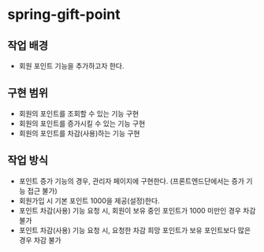 # spring-gift-point

## 작업 배경
- 회원 포인트 기능을 추가하고자 한다.

## 구현 범위
- 회원의 포인트를 조회할 수 있는 기능 구현
- 회원의 포인트를 증가시킬 수 있는 기능 구현
- 회원의 포인트를 차감(사용)하는 기능 구현

## 작업 방식
- 포인트 증가 기능의 경우, 관리자 페이지에 구현한다. (프론트엔드단에서는 증가 기능 접근 불가)
- 회원가입 시 기본 포인트 1000을 제공(설정)한다.
- 포인트 차감(사용) 기능 요청 시, 회원이 보유 중인 포인트가 1000 미만인 경우 차감 불가
- 포인트 차감(사용) 기능 요청 시, 요청한 차감 희망 포인트가 보유 포인트보다 많은 경우 차감 불가

